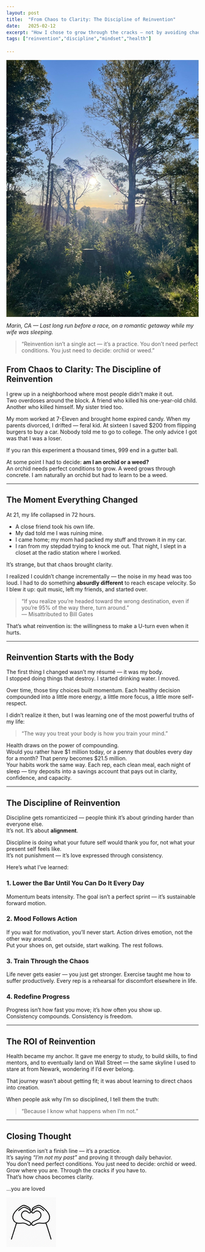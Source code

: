 ```yaml
---
layout: post
title:  "From Chaos to Clarity: The Discipline of Reinvention"
date:   2025-02-12
excerpt: "How I chose to grow through the cracks — not by avoiding chaos, but by mastering it."
tags: ["reinvention","discipline","mindset","health"]

---
```


<img src="../images/sun and trees.jpg" alt="you are loved" style="width: 1000px; display: block; margin-left: 0;">

*Marin, CA  — Last long run before a race, on a romantic getaway while my wife was sleeping.* 



> “Reinvention isn’t a single act — it’s a practice. You don’t need perfect conditions. You just need to decide: orchid or weed.”

## From Chaos to Clarity: The Discipline of Reinvention

I grew up in a neighborhood where most people didn’t make it out.  
Two overdoses around the block. A friend who killed his one-year-old child. Another who killed himself. My sister tried too.  

My mom worked at 7-Eleven and brought home expired candy.  When my parents divorced, I drifted — feral kid. At sixteen I saved $200 from flipping burgers to buy a car. Nobody told me to go to college. The only advice I got was that I was a loser.

If you ran this experiment a thousand times, 999 end in a gutter ball.

At some point I had to decide: **am I an orchid or a weed?**  
An orchid needs perfect conditions to grow. A weed grows through concrete. I am naturally an orchid but had to learn to be a weed. 

---

## The Moment Everything Changed

At 21, my life collapsed in 72 hours.  
- A close friend took his own life.  
- My dad told me I was ruining mine.  
- I came home; my mom had packed my stuff and thrown it in my car.  
- I ran from my stepdad trying to knock me out. That night, I slept in a closet at the radio station where I worked.

It’s strange, but that chaos brought clarity.

I realized I couldn’t change incrementally — the noise in my head was too loud. I had to do something **absurdly different** to reach escape velocity. So I blew it up: quit music, left my friends, and started over.

> “If you realize you’re headed toward the wrong destination, even if you’re 95% of the way there, turn around.”  
> — Misattributed to Bill Gates

That’s what reinvention is: the willingness to make a U-turn even when it hurts.

---

## Reinvention Starts with the Body

The first thing I changed wasn’t my résumé — it was my body.  
I stopped doing things that destroy. I started drinking water. I moved.

Over time, those tiny choices built momentum. Each healthy decision compounded into a little more energy, a little more focus, a little more self-respect.

I didn’t realize it then, but I was learning one of the most powerful truths of my life:  
> “The way you treat your body is how you train your mind.”

Health draws on the power of compounding.  
Would you rather have \$1 million today, or a penny that doubles every day for a month? That penny becomes \$21.5 million.  
Your habits work the same way. Each rep, each clean meal, each night of sleep — tiny deposits into a savings account that pays out in clarity, confidence, and capacity.

---

## The Discipline of Reinvention

Discipline gets romanticized — people think it’s about grinding harder than everyone else.  
It’s not. It’s about **alignment**.

Discipline is doing what your future self would thank you for, not what your present self feels like.  
It’s not punishment — it’s love expressed through consistency.

Here’s what I’ve learned:

### 1. Lower the Bar Until You Can Do It Every Day  
Momentum beats intensity. The goal isn’t a perfect sprint — it’s sustainable forward motion.

### 2. Mood Follows Action  
If you wait for motivation, you’ll never start. Action drives emotion, not the other way around.  
Put your shoes on, get outside, start walking. The rest follows.

### 3. Train Through the Chaos  
Life never gets easier — you just get stronger. Exercise taught me how to suffer productively. Every rep is a rehearsal for discomfort elsewhere in life.

### 4. Redefine Progress  
Progress isn’t how fast you move; it’s how often you show up.  
Consistency compounds. Consistency is freedom.

---

## The ROI of Reinvention

Health became my anchor. It gave me energy to study, to build skills, to find mentors, and to eventually land on Wall Street — the same skyline I used to stare at from Newark, wondering if I’d ever belong.

That journey wasn’t about getting fit; it was about learning to direct chaos into creation.

When people ask why I’m so disciplined, I tell them the truth:  
> “Because I know what happens when I’m not.”

---

## Closing Thought

Reinvention isn’t a finish line — it’s a practice.  
It’s saying _“I’m not my past”_ and proving it through daily behavior.  
You don’t need perfect conditions. You just need to decide: orchid or weed.  
Grow where you are. Through the cracks if you have to.  
That’s how chaos becomes clarity.





...you are loved 

<img src="../images/you are loved.png" alt="you are loved" style="width: 130px; display: block; margin-left: 0;">





